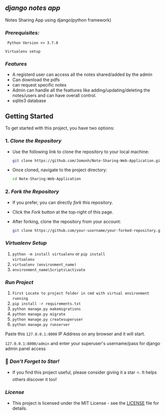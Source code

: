 ## *django notes app*
   Notes Sharing App using django(python framework)
   
###  *Prerequisites:*
  ``` Python Version >> 3.7.8```

  ```Virtualenv setup```

###  *Features*
   - A registerd user can access all the notes shared/added by the admin
   - Can download the pdfs
   - can request specific notes
   - Admin can handle all the feattures like adding/updating/deleting the notes/users and can have overall control.
   - sqlite3 database

## Getting Started

To get started with this project, you have two options:

### 1. *Clone the Repository*
   - Use the following link to clone the repository to your local machine:
    
     ```bash
     git clone https://github.com/Jomonh/Note-Sharing-Web-Application.git

     
   - Once cloned, navigate to the project directory:
     
     ```bash
     cd Note-Sharing-Web-Application


### 2. *Fork the Repository*
   - If you prefer, you can directly *fork* this repository.
   - Click the *Fork* button at the top-right of this page.
   - After forking, clone the repository from your account:

     ```bash
     git clone https://github.com/your-username/your-forked-repository.git


###  *Virtualenv Setup*
1.    <code>python -m install virtualenv</code> or <code>pip install virtualenv</code> 
&nbsp;
3.    <code>virtualenv (environment_name)</code>
&nbsp;
5.    <code>environment_name\Scripts\activate</code>
&nbsp;

###  *Run Project*
1.  <code>First Locate to project folder in cmd with virtual environment running</code>
&nbsp;
2.  <code>pip install -r requirements.txt</code>
&nbsp;
3.  <code>python manage.py makemigrations</code>
&nbsp;
4.  <code>python manage.py migrate</code>
&nbsp;
5.  <code>python manage.py createsuperuser</code>
&nbsp;
6.  <code>python manage.py runserver</code>


Paste this <code>127.0.0.1:8000</code> IP Address on any browser and it will start.

<code>127.0.0.1:8000/admin</code> and enter your superuser's username/pass for django admin panel access
     

### 🌟 *Don’t Forget to Star!*
   - If you find this project useful, please consider giving it a star ⭐. It helps others discover it too!

###  *License*
   - This project is licensed under the MIT License - see the [LICENSE](https://opensource.org/license/MIT) file for details.

